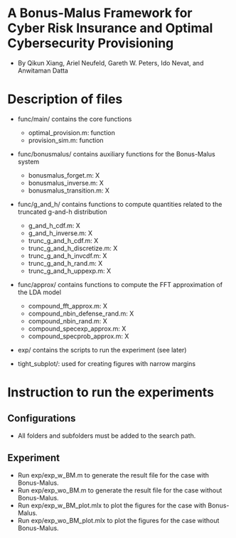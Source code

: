 # A Bonus-Malus Framework for Cyber Risk Insurance and Optimal Cybersecurity Provisioning

+ By Qikun Xiang, Ariel Neufeld, Gareth W. Peters, Ido Nevat, and Anwitaman Datta

# Description of files

+ func/main/          contains the core functions  
    - optimal_provision.m:             function 
    - provision_sim.m:                 function 
    
+ func/bonusmalus/    contains auxiliary functions for the Bonus-Malus system
    - bonusmalus_forget.m:             X
    - bonusmalus_inverse.m:            X
    - bonusmalus_transition.m:         X

+ func/g_and_h/       contains functions to compute quantities related to the truncated g-and-h distribution
    - g_and_h_cdf.m:                   X
    - g_and_h_inverse.m:               X
    - trunc_g_and_h_cdf.m:             X
    - trunc_g_and_h_discretize.m:      X
    - trunc_g_and_h_invcdf.m:          X
    - trunc_g_and_h_rand.m:            X
    - trunc_g_and_h_uppexp.m:          X
    
+ func/approx/        contains functions to compute the FFT approximation of the LDA model
    - compound_fft_approx.m:           X
    - compound_nbin_defense_rand.m:    X
    - compound_nbin_rand.m:            X
    - compound_specexp_approx.m:       X
    - compound_specprob_approx.m:      X

+ exp/                contains the scripts to run the experiment (see later)

+ tight_subplot/:     used for creating figures with narrow margins

# Instruction to run the experiments

## Configurations

+ All folders and subfolders must be added to the search path. 


## Experiment

+ Run exp/exp_w_BM.m to generate the result file for the case with Bonus-Malus.
+ Run exp/exp_wo_BM.m to generate the result file for the case without Bonus-Malus.
+ Run exp/exp_w_BM_plot.mlx to plot the figures for the case with Bonus-Malus.
+ Run exp/exp_wo_BM_plot.mlx to plot the figures for the case without Bonus-Malus.
